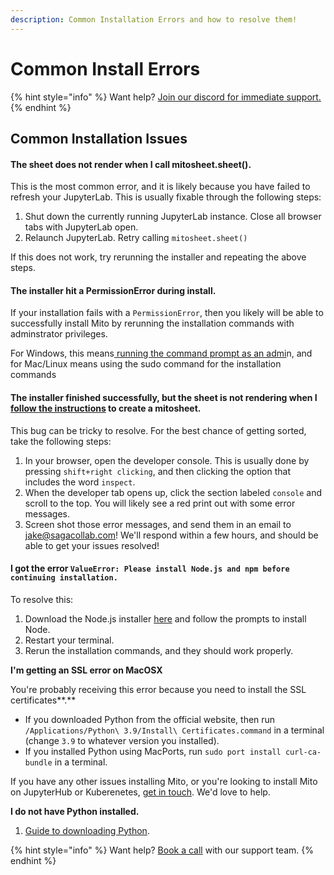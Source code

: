 ```yaml
---
description: Common Installation Errors and how to resolve them!
---
```


# Common Install Errors

{% hint style="info" %}
Want help? [Join our discord for immediate support.](https://discord.com/invite/XdJSZyejJU)
{% endhint %}

## Common Installation Issues

#### The sheet does not render when I call mitosheet.sheet().

This is the most common error, and it is likely because you have failed to refresh your JupyterLab. This is usually fixable through the following steps:

1. Shut down the currently running JupyterLab instance. Close all browser tabs with JupyterLab open.
2. Relaunch JupyterLab. Retry calling `mitosheet.sheet()`

If this does not work, try rerunning the installer and repeating the above steps. 

#### The installer hit a PermissionError during install.

If your installation fails with a `PermissionError`, then you likely will be able to successfully install Mito by rerunning the installation commands with adminstrator privileges.

For Windows, this means[ running the command prompt as an admi](https://grok.lsu.edu/article.aspx?articleid=16850)n, and for Mac/Linux means using the sudo command for the installation commands

#### The installer finished successfully, but the sheet is not rendering when I[ follow the instructions](../../how-to/creating-a-mitosheet/) to create a mitosheet.

This bug can be tricky to resolve. For the best chance of getting sorted, take the following steps:

1. In your browser, open the developer console. This is usually done by pressing `shift+right clicking`, and then clicking the option that includes the word `inspect`.
2. When the developer tab opens up, click the section labeled `console` and scroll to the top. You will likely see a red print out with some error messages.
3. Screen shot those error messages, and send them in an email to jake@sagacollab.com! We'll respond within a few hours, and should be able to get your issues resolved!

#### I got the error `ValueError: Please install Node.js and npm before continuing installation.`

To resolve this:

1. Download the Node.js installer [here](https://nodejs.org/en/download/) and follow the prompts to install Node.
2. Restart your terminal.
3. Rerun the installation commands, and they should work properly.

**I'm getting an SSL error on MacOSX**

You're probably receiving this error because you need to install the SSL certificates**.**&#x20;

* If you downloaded Python from the official website, then run `/Applications/Python\ 3.9/Install\ Certificates.command` in a terminal (change `3.9` to whatever version you installed).&#x20;
* If you installed Python using MacPorts, run `sudo port install curl-ca-bundle` in a terminal.

If you have any other issues installing Mito, or you're looking to install Mito on JupyterHub or Kuberenetes, [get in touch](https://discord.com/invite/XdJSZyejJU). We'd love to help.



**I do not have Python installed.**

1. [Guide to downloading Python](https://wiki.python.org/moin/BeginnersGuide/Download).

{% hint style="info" %}
Want help? [Book a call](https://discord.com/invite/XdJSZyejJU) with our support team.
{% endhint %}
